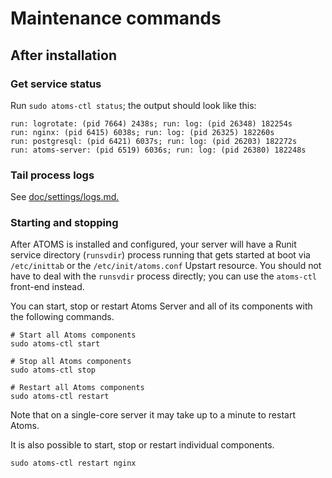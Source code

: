 # Maintenance commands

## After installation

### Get service status

Run `sudo atoms-ctl status`; the output should look like this:

```
run: logrotate: (pid 7664) 2438s; run: log: (pid 26348) 182254s
run: nginx: (pid 6415) 6038s; run: log: (pid 26325) 182260s
run: postgresql: (pid 6421) 6037s; run: log: (pid 26203) 182272s
run: atoms-server: (pid 6519) 6036s; run: log: (pid 26380) 182248s
```

### Tail process logs

See [doc/settings/logs.md.](../settings/logs.md)

### Starting and stopping

After ATOMS is installed and configured, your server will have a Runit
service directory (`runsvdir`) process running that gets started at boot via
`/etc/inittab` or the `/etc/init/atoms.conf` Upstart resource.  You
should not have to deal with the `runsvdir` process directly; you can use the
`atoms-ctl` front-end instead.

You can start, stop or restart Atoms Server and all of its components with the
following commands.

```shell
# Start all Atoms components
sudo atoms-ctl start

# Stop all Atoms components
sudo atoms-ctl stop

# Restart all Atoms components
sudo atoms-ctl restart
```

Note that on a single-core server it may take up to a minute to restart Atoms.

It is also possible to start, stop or restart individual components.

```shell
sudo atoms-ctl restart nginx
```
